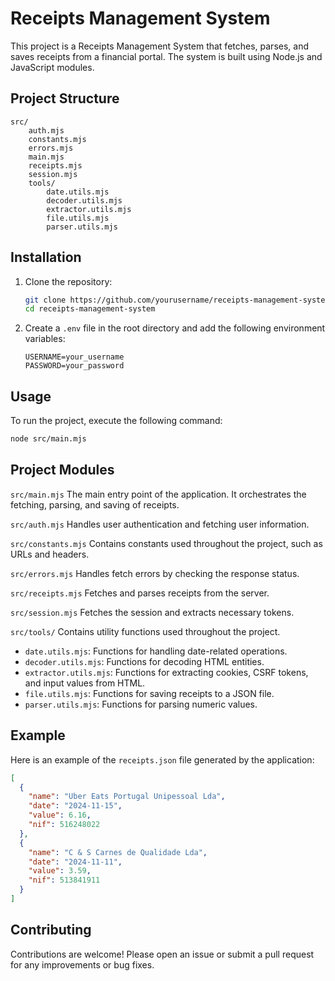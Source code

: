 # Receipts Management System

This project is a Receipts Management System that fetches, parses, and saves receipts from a financial portal. The system is built using Node.js and JavaScript modules.

## Project Structure

```
src/
    auth.mjs
    constants.mjs
    errors.mjs
    main.mjs
    receipts.mjs
    session.mjs
    tools/
        date.utils.mjs
        decoder.utils.mjs
        extractor.utils.mjs
        file.utils.mjs
        parser.utils.mjs
```

## Installation

1. Clone the repository:

   ```sh
   git clone https://github.com/yourusername/receipts-management-system.git
   cd receipts-management-system
   ```

2. Create a `.env` file in the root directory and add the following environment variables:
   ```env
   USERNAME=your_username
   PASSWORD=your_password
   ```

## Usage

To run the project, execute the following command:

```sh
node src/main.mjs
```

## Project Modules

`src/main.mjs`
The main entry point of the application. It orchestrates the fetching, parsing, and saving of receipts.

`src/auth.mjs`
Handles user authentication and fetching user information.

`src/constants.mjs`
Contains constants used throughout the project, such as URLs and headers.

`src/errors.mjs`
Handles fetch errors by checking the response status.

`src/receipts.mjs`
Fetches and parses receipts from the server.

`src/session.mjs`
Fetches the session and extracts necessary tokens.

`src/tools/`
Contains utility functions used throughout the project.

- `date.utils.mjs`: Functions for handling date-related operations.
- `decoder.utils.mjs`: Functions for decoding HTML entities.
- `extractor.utils.mjs`: Functions for extracting cookies, CSRF tokens, and input values from HTML.
- `file.utils.mjs`: Functions for saving receipts to a JSON file.
- `parser.utils.mjs`: Functions for parsing numeric values.

## Example

Here is an example of the `receipts.json` file generated by the application:

```json
[
  {
    "name": "Uber Eats Portugal Unipessoal Lda",
    "date": "2024-11-15",
    "value": 6.16,
    "nif": 516248022
  },
  {
    "name": "C & S Carnes de Qualidade Lda",
    "date": "2024-11-11",
    "value": 3.59,
    "nif": 513841911
  }
]
```

## Contributing

Contributions are welcome! Please open an issue or submit a pull request for any improvements or bug fixes.

